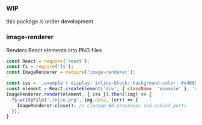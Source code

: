 ### WIP
this package is under development

### image-renderer

Renders React elements into PNG files
```js
const React = require('react');
const fs = require('fs');
const ImageRenderer = require('image-renderer');

const css = '.example { display: inline-block; background-color: #e4685d }';
const element = React.createElement('div', { className: 'example' }, 'nice');
ImageRenderer.render(element, { css }).then((img) => {
  fs.writeFile('./nice.png', img.data, (err) => {
    ImageRenderer.close(); // cleanup BG processes and unbind ports
  });
}
```
